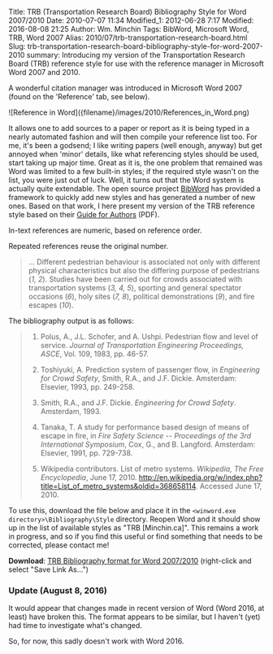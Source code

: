 Title: TRB (Transportation Research Board) Bibliography Style for Word 2007/2010
Date: 2010-07-07 11:34
Modified_1: 2012-06-28 7:17
Modified: 2016-08-08 21:25
Author: Wm. Minchin
Tags: BibWord, Microsoft Word, TRB, Word 2007
Alias: 2010/07/trb-transportation-research-board.html
Slug: trb-transportation-research-board-bibliography-style-for-word-2007-2010
summary: Introducing my version of the Transportation Research Board (TRB) reference style for use with the reference manager in Microsoft Word 2007 and 2010.

A wonderful citation
manager was introduced in Microsoft Word 2007 (found on the 'Reference'
tab, see below).

<div markdown=1 class="text-center">
![Reference in Word]({filename}/images/2010/References_in_Word.png)
</div>

It allows one to add
sources to a paper or report as it is being typed in a nearly automated
fashion and will then compile your reference list too. For me, it's been
a godsend; I like writing papers (well enough,
anyway) but get annoyed when 'minor' details, like what referencing
styles should
be used, start taking up major time. Great as it is, the one problem
that remained
was Word was limited to a few built-in styles; if the required style
wasn't on
the list, you were just out of luck. Well, it turns out that the Word
system is
actually quite extendable. The open source project
[BibWord](http://bibword.codeplex.com/) has
provided a framework to quickly add new styles and has generated a
number of new
ones. Based on that work, I here present my version of the TRB reference
style based on their [Guide for
Authors](http://onlinepubs.trb.org/onlinepubs/AM/InfoForAuthors.pdf) (PDF).

In-text references are numeric, based on reference order.

Repeated references reuse the original number.

> ... Different pedestrian behaviour is associated not only
> with different physical characteristics but also the differing purpose
> of
> pedestrians (*1, 2*). Studies have been
> carried out for crowds associated with transportation systems (*3, 4,
> 5*), sporting and
> general spectator occasions (*6*), holy sites (*7, 8*), political
> demonstrations (*9*),
> and fire escapes (*10*).

The bibliography output is as follows:

> 1. Polus, A., J.L.
> Schofer, and A. Ushpi. Pedestrian flow and level of service.
> <i>Journal of
> Transportation Engineering Proceedings, ASCE</i>, Vol. 109, 1983, pp.
> 46-57.
>
> 2. Toshiyuki, A.
> Prediction system of passenger flow, in *Engineering for Crowd
> Safety*,
> Smith, R.A., and J.F. Dickie. Amsterdam: Elsevier, 1993, pp. 249-258.
>
> 3. Smith, R.A., and J.F.
> Dickie. *Engineering for Crowd Safety*. Amsterdam, 1993.
>
> 4. Tanaka, T. A study for
> performance based design of means of escape in fire, in <i>Fire Safety
> Science
> -- Proceedings of the 3rd International Symposium</i>, Cox, G., and B.
> Langford.
> Amsterdam: Elsevier, 1991, pp. 729-738.
>
> 5. Wikipedia
> contributors. List of metro systems. *Wikipedia, The Free
> Encyclopedia*,
> June 17, 2010.
> <http://en.wikipedia.org/w/index.php?title=List_of_metro_systems&oldid=368658114>.
> Accessed June 17, 2010.

To use this, download the file below and place it in the
`<winword.exe directory>\Bibliography\Style`
directory. Reopen Word and it should show up in the list of available
styles as "TRB [Minchin.ca]". This remains a work in progress, and so if
you find this
useful or find something that needs to be corrected, please contact me!

**Download**: [TRB Bibliography format for Word
2007/2010](http://minchin.ca/TRB_Minchin.ca.XSL) (right-click and select
"Save Link As...")

### Update (August 8, 2016)

It would appear that changes made in recent version of Word
(Word 2016, at least) have broken this. The format appears to be
similar, but I haven't (yet) had time to investigate what's changed.

So, for now, this sadly doesn't work with Word 2016.
